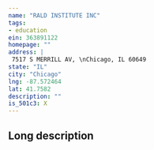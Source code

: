 ```yaml
---
name: "RALD INSTITUTE INC"
tags:
- education
ein: 363891122
homepage: ""
address: |
 7517 S MERRILL AV, \nChicago, IL 60649
state: "IL"
city: "Chicago"
lng: -87.572464
lat: 41.7582
description: ""
is_501c3: X
---
```


## Long description


